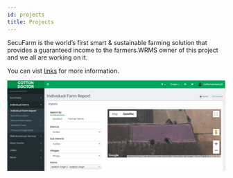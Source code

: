 ```yaml
---
id: projects
title: Projects
---
```


SecuFarm is the world’s first smart & sustainable farming solution that provides a guaranteed income to the farmers.WRMS owner of this project and we all are working on it.

You can vist [links](https://bk.secu.farm) for more information.


![Add alternate text for image](./assets/Screenshot_1.png)
